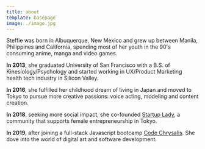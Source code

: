 ```yaml
---
title: about
template: basepage
image: ./image.jpg
---
```


Steffie was born in Albuquerque, New Mexico and grew up between Manila, Philippines and California, spending most of her youth in the 90's consuming anime, manga and video games.

**In 2013**, she graduated University of San Francisco with a B.S. of Kinesiology/Psychology and started working in UX/Product Marketing health tech industry in Silicon Valley.

**In 2016**, she fulfilled her childhood dream of living in Japan and moved to Tokyo to pursue more creative passions: voice acting, modeling and content creation.

**In 2018**, seeking more social impact, she co-founded [Startup Lady](https://wwww.startuplady.org/), a community that supports female entrepreneurship in Tokyo.

**In 2019**, after joining a full-stack Javascript bootcamp [Code Chrysalis](https://www.codechrysalis.io/). She dove into the world of digital art and software development.
